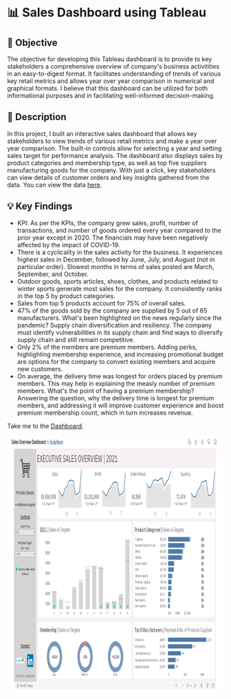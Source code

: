 <h1>📊 Sales Dashboard using Tableau</h1>

<h2>🎯 Objective</h2>

The objective for developing this Tableau dashboard is to provide to key stakeholders a comprehensive overview of company's business activitities in an easy-to-digest format. It facilitates understanding of trends of various key retail metrics and allows year over year comparison in numerical and graphical formats. I believe that this dashboard can be utilized for both informational purposes and in facilitating well-informed decision-making.     

<h2>📑 Description</h2>

In this project, I built an interactive sales dashboard that allows key stakeholders to view trends of various retail metrics and make a year over year comparison. The built-in controls allow for selecting a year and setting sales target for performance analysis. The dashboard also displays sales by product categories and membership type, as well as top five suppliers manufacturing goods for the company. With just a click, key stakeholders can view details of customer orders and key insights gathered from the data. You can view the data [here](https://www.kaggle.com/datasets/gabrielsantello/wholesale-and-retail-orders-dataset).

<h2>💡 Key Findings</h2>

- KPI: As per the KPIs, the company grew sales, profit, number of transactions, and number of goods ordered every year compared to the prior year except in 2020. The financials may have been negatively affected by the impact of COVID-19.
- There is a cyclicality in the sales activity for the business. It experiences highest sales in December, followed by June, July, and August (not in particular order). Slowest months in terms of sales posted are March, September, and October.
- Outdoor goods, sports articles, shoes, clothes, and products related to winter sports generate most sales for the company. It consistently ranks in the top 5 by product categories. 
- Sales from top 5 products account for 75% of overall sales.
- 47% of the goods sold by the company are supplied by 5 out of 65 manufacturers. What's been highlighted on the news regularly since the pandemic? Supply chain diversification and resiliency. The company must identify vulnerabilities in its supply chain and find ways to diversify supply chain and still remain competitive.
- Only 2% of the members are premium members. Adding perks, highlighting membership experience, and increasing promotional budget are options for the company to convert existing members and acquire new customers.
- On average, the delivery time was longest for orders placed by premium members. This may help in explaining the measly number of premium members. What's the point of having a premium membership? Answering the question, why the delivery time is longest for premium members, and addressing it will improve customer experience and boost premium membership count, which in turn increases revenue.

Take me to the [Dashboard](https://public.tableau.com/app/profile/sung.keum/viz/CustomerOrderAnalysis_17044704343470/OverviewDashboard).

<p align="center">
  <img width="1200" height="600" src="/Dashboard.png">
</p>
